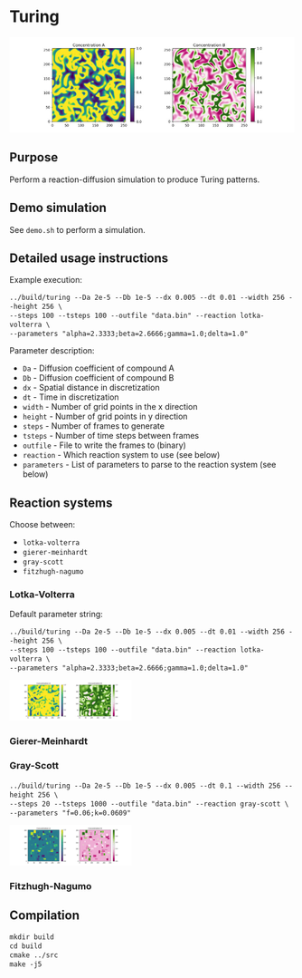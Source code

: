 # Turing

![Lotka-Volterra reaction-diffusion system](img/lotka-volterra.jpg "Lotka-Volterra reaction-diffusion system")

## Purpose
Perform a reaction-diffusion simulation to produce Turing patterns.

## Demo simulation
See `demo.sh` to perform a simulation.

## Detailed usage instructions
Example execution:
```
../build/turing --Da 2e-5 --Db 1e-5 --dx 0.005 --dt 0.01 --width 256 --height 256 \
--steps 100 --tsteps 100 --outfile "data.bin" --reaction lotka-volterra \
--parameters "alpha=2.3333;beta=2.6666;gamma=1.0;delta=1.0"
```

Parameter description:
* `Da` - Diffusion coefficient of compound A
* `Db` - Diffusion coefficient of compound B
* `dx` - Spatial distance in discretization
* `dt` - Time in discretization
* `width` - Number of grid points in the x direction
* `height` - Number of grid points in y direction
* `steps` - Number of frames to generate
* `tsteps` - Number of time steps between frames
* `outfile` - File to write the frames to (binary)
* `reaction` - Which reaction system to use (see below)
* `parameters` - List of parameters to parse to the reaction system (see below)

## Reaction systems

Choose between:
* `lotka-volterra`
* `gierer-meinhardt`
* `gray-scott`
* `fitzhugh-nagumo`

### Lotka-Volterra
Default parameter string:
```
../build/turing --Da 2e-5 --Db 1e-5 --dx 0.005 --dt 0.01 --width 256 --height 256 \
--steps 100 --tsteps 100 --outfile "data.bin" --reaction lotka-volterra \
--parameters "alpha=2.3333;beta=2.6666;gamma=1.0;delta=1.0"
```

![Lotka-Volterra reaction-diffusion system](img/lotka-volterra.gif "Lotka-Volterra reaction-diffusion system")

### Gierer-Meinhardt

### Gray-Scott

```
../build/turing --Da 2e-5 --Db 1e-5 --dx 0.005 --dt 0.1 --width 256 --height 256 \
--steps 20 --tsteps 1000 --outfile "data.bin" --reaction gray-scott \
--parameters "f=0.06;k=0.0609"
```
![Gray-Scott reaction-diffusion system](img/gray-scott.gif "Gray-Scott reaction-diffusion system")

### Fitzhugh-Nagumo

## Compilation
```
mkdir build
cd build
cmake ../src
make -j5
```
